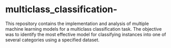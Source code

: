 # multiclass_classification-
This repository contains the implementation and analysis of multiple machine learning models for a multiclass classification task. The objective was to identify the most effective model for classifying instances into one of several categories using a specified dataset.
